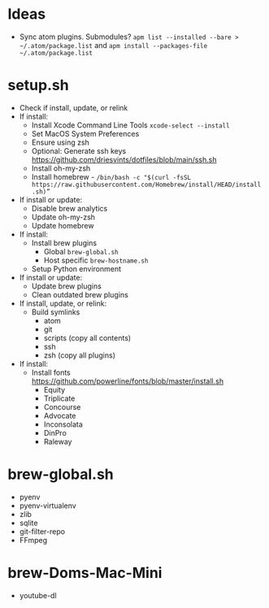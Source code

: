 # Ideas
- Sync atom plugins.  Submodules?  `apm list --installed --bare > ~/.atom/package.list` and `apm install --packages-file ~/.atom/package.list`

# setup.sh
- Check if install, update, or relink
- If install:
  - Install Xcode Command Line Tools `xcode-select --install`
  - Set MacOS System Preferences
  - Ensure using zsh
  - Optional: Generate ssh keys https://github.com/driesvints/dotfiles/blob/main/ssh.sh
  - Install oh-my-zsh
  - Install homebrew - `/bin/bash -c "$(curl -fsSL https://raw.githubusercontent.com/Homebrew/install/HEAD/install.sh)”`
- If install or update:
  - Disable brew analytics
  - Update oh-my-zsh
  - Update homebrew
- If install:
  - Install brew plugins
    - Global `brew-global.sh`
    - Host specific `brew-hostname.sh`
  - Setup Python environment
- If install or update:
  - Update brew plugins
  - Clean outdated brew plugins
- If install, update, or relink:
  - Build symlinks
    - atom
    - git
    - scripts (copy all contents)
    - ssh
    - zsh (copy all plugins)
- If install:
  - Install fonts https://github.com/powerline/fonts/blob/master/install.sh
    - Equity
    - Triplicate
    - Concourse
    - Advocate
    - Inconsolata
    - DinPro
    - Raleway

# brew-global.sh
- pyenv
- pyenv-virtualenv
- zlib
- sqlite
- git-filter-repo
- FFmpeg

# brew-Doms-Mac-Mini
- youtube-dl
